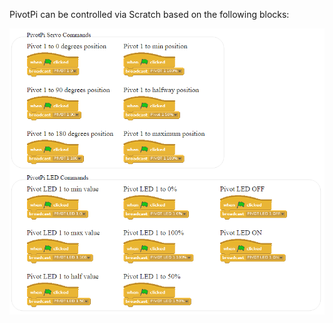 PivotPi can be controlled via Scratch based on the following blocks:

![Scratch Functions](pivotpiScratch.png "Overview of functions in Scratch.")
